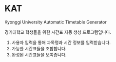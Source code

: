 # KAT
Kyonggi University Automatic Timetable Generator


경기대학교 학생들을 위한 시간표 자동 생성 프로그램입니다.
1. 사용자 입력을 통해 과목명과 시간 정보를 입력받습니다.
2. 가능한 시간표들을 조합합니다.
3. 완성된 시간표들을 보여줍니다.
